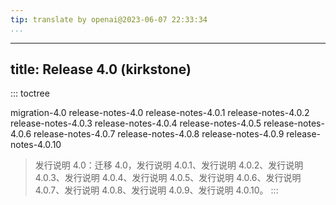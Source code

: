 ```yaml
---
tip: translate by openai@2023-06-07 22:33:34
...
```

---
title: Release 4.0 (kirkstone)
------------------------------

::: toctree

migration-4.0 release-notes-4.0 release-notes-4.0.1 release-notes-4.0.2 release-notes-4.0.3 release-notes-4.0.4 release-notes-4.0.5 release-notes-4.0.6 release-notes-4.0.7 release-notes-4.0.8 release-notes-4.0.9 release-notes-4.0.10

> 发行说明 4.0：迁移 4.0，发行说明 4.0.1、发行说明 4.0.2、发行说明 4.0.3、发行说明 4.0.4、发行说明 4.0.5、发行说明 4.0.6、发行说明 4.0.7、发行说明 4.0.8、发行说明 4.0.9、发行说明 4.0.10。
> :::

